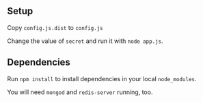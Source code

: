 Setup
-----

Copy `config.js.dist` to `config.js`

Change the value of `secret` and run it with `node app.js`.

Dependencies
------------

Run `npm install` to install dependencies in your local `node_modules`.

You will need `mongod` and `redis-server` running, too.


